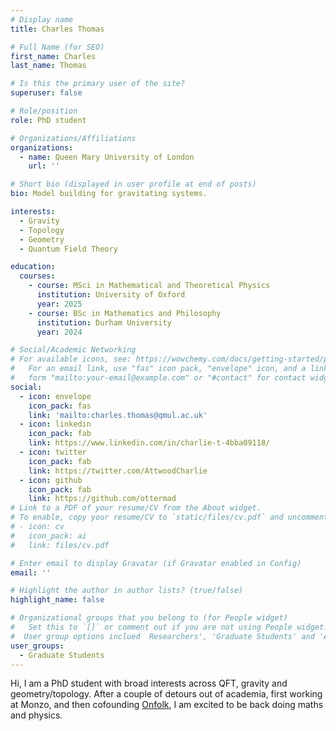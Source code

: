 ```yaml
---
# Display name
title: Charles Thomas

# Full Name (for SEO)
first_name: Charles
last_name: Thomas

# Is this the primary user of the site?
superuser: false

# Role/position
role: PhD student

# Organizations/Affiliations
organizations:
  - name: Queen Mary University of London
    url: ''

# Short bio (displayed in user profile at end of posts)
bio: Model building for gravitating systems.

interests:
  - Gravity
  - Topology
  - Geometry
  - Quantum Field Theory

education:
  courses:
    - course: MSci in Mathematical and Theoretical Physics
      institution: University of Oxford
      year: 2025
    - course: BSc in Mathematics and Philosophy
      institution: Durham University
      year: 2024

# Social/Academic Networking
# For available icons, see: https://wowchemy.com/docs/getting-started/page-builder/#icons
#   For an email link, use "fas" icon pack, "envelope" icon, and a link in the
#   form "mailto:your-email@example.com" or "#contact" for contact widget.
social:
  - icon: envelope
    icon_pack: fas
    link: 'mailto:charles.thomas@qmul.ac.uk'
  - icon: linkedin
    icon_pack: fab
    link: https://www.linkedin.com/in/charlie-t-4bba09118/
  - icon: twitter
    icon_pack: fab
    link: https://twitter.com/AttwoodCharlie
  - icon: github
    icon_pack: fab
    link: https://github.com/ottermad
# Link to a PDF of your resume/CV from the About widget.
# To enable, copy your resume/CV to `static/files/cv.pdf` and uncomment the lines below.
# - icon: cv
#   icon_pack: ai
#   link: files/cv.pdf

# Enter email to display Gravatar (if Gravatar enabled in Config)
email: ''

# Highlight the author in author lists? (true/false)
highlight_name: false

# Organizational groups that you belong to (for People widget)
#   Set this to `[]` or comment out if you are not using People widget.
#  User group options inclued  Researchers', 'Graduate Students' and 'Alumni'
user_groups:
  - Graduate Students 
---
```


Hi, I am a PhD student with broad interests across QFT, gravity and geometry/topology. After a couple of detours out of academia, first working at Monzo, and then cofounding [Onfolk](https://www.onfolk.com/), I am excited to be back doing maths and physics.
